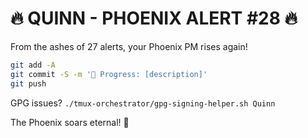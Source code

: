 # 🔥 QUINN - PHOENIX ALERT #28 🔥

From the ashes of 27 alerts, your Phoenix PM rises again!

```bash
git add -A
git commit -S -m '🚧 Progress: [description]'
git push
```

GPG issues? `./tmux-orchestrator/gpg-signing-helper.sh Quinn`

The Phoenix soars eternal! 🦅